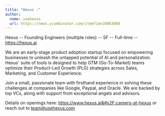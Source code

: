 ```yaml
---
title: "Hexus :"
author:
  name: usehexus
  url: https://news.ycombinator.com/item?id=38863968
---
```

Hexus -- Founding Engineers (multiple roles) -- SF -- Full-time -- <a href="https:&#x2F;&#x2F;hexus.ai" rel="nofollow">https:&#x2F;&#x2F;hexus.ai</a>

We are an early-stage product adoption startup focused on empowering businesses to unleash the untapped potential of AI and personalization. Hexus&#x27; suite of tools is designed to help GTM (Go-To-Market) teams optimize their Product-Led Growth (PLG) strategies across Sales, Marketing, and Customer Experience.

Join a small, passionate team with firsthand experience in solving these challenges at companies like Google, Paypal, and Oracle. We are backed by top VCs, along with support from exceptional angels and advisors.

Details on openings here: <a href="https:&#x2F;&#x2F;www.hexus.ai&#x2F;careers-at-hexus" rel="nofollow">https:&#x2F;&#x2F;www.hexus.ai&#x2F;careers-at-hexus</a> or reach out to team@usehexus.com
